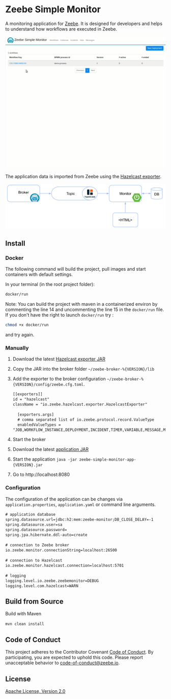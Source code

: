 Zeebe Simple Monitor
=========================

A monitoring application for [Zeebe](https://zeebe.io). It is designed for developers and helps to understand how workflows are executed in Zeebe.

![screencast](app/docs/zeebe-simple-monitor.gif)

The application data is imported from Zeebe using the [Hazelcast exporter](https://github.com/zeebe-io/zeebe-hazelcast-exporter). 

![how-it-works](app/docs/how-it-works.png)

## Install

### Docker

The following command will build the project, pull images and start containers with default settings.

In your terminal (in the root project folder):

```bash
docker/run
```
Note: You can build the project with maven in a containerized environ by commenting the line 14 and uncommenting the line 15 in the `docker/run` file.
If you don't have the right to launch `docker/run` try :

```bash
chmod +x docker/run
```
and try again.

### Manually

1. Download the latest [Hazelcast exporter JAR](https://github.com/zeebe-io/zeebe-hazelcast-exporter/releases)

2. Copy the JAR into the broker folder `~/zeebe-broker-%{VERSION}/lib`

3. Add the exporter to the broker configuration `~/zeebe-broker-%{VERSION}/config/zeebe.cfg.toml`.
    ```
    [[exporters]]
    id = "hazelcast"
    className = "io.zeebe.hazelcast.exporter.HazelcastExporter"
    
      [exporters.args]
      # comma separated list of io.zeebe.protocol.record.ValueType
      enabledValueTypes = "JOB,WORKFLOW_INSTANCE,DEPLOYMENT,INCIDENT,TIMER,VARIABLE,MESSAGE,MESSAGE_SUBSCRIPTION,MESSAGE_START_EVENT_SUBSCRIPTION"
    ```

4. Start the broker
    
5. Download the latest [application JAR](https://github.com/zeebe-io/zeebe-simple-monitor/releases)    

6. Start the application
    `java -jar zeebe-simple-monitor-app-{VERSION}.jar`

7. Go to http://localhost:8080

### Configuration

The configuration of the application can be changes via `application.properties`, `application.yaml` or command line arguments.

```
# application database
spring.datasource.url=jdbc:h2:mem:zeebe-monitor;DB_CLOSE_DELAY=-1
spring.datasource.user=sa
spring.datasource.password=
spring.jpa.hibernate.ddl-auto=create

# connection to Zeebe broker
io.zeebe.monitor.connectionString=localhost:26500

# connection to Hazelcast
io.zeebe.monitor.hazelcast.connection=localhost:5701

# logging
logging.level.io.zeebe.zeebemonitor=DEBUG
logging.level.com.hazelcast=WARN

```

## Build from Source

Build with Maven
   
`mvn clean install`

## Code of Conduct

This project adheres to the Contributor Covenant [Code of
Conduct](/CODE_OF_CONDUCT.md). By participating, you are expected to uphold
this code. Please report unacceptable behavior to code-of-conduct@zeebe.io.

## License

[Apache License, Version 2.0](/LICENSE)
